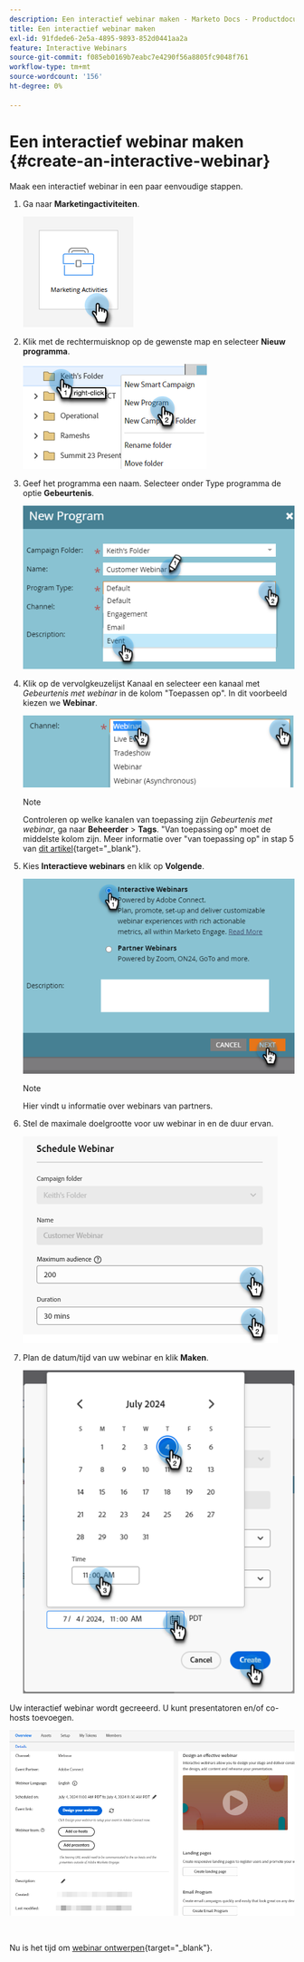 ```yaml
---
description: Een interactief webinar maken - Marketo Docs - Productdocumentatie
title: Een interactief webinar maken
exl-id: 91fdede6-2e5a-4895-9893-852d0441aa2a
feature: Interactive Webinars
source-git-commit: f085eb0169b7eabc7e4290f56a8805fc9048f761
workflow-type: tm+mt
source-wordcount: '156'
ht-degree: 0%

---
```


# Een interactief webinar maken {#create-an-interactive-webinar}

Maak een interactief webinar in een paar eenvoudige stappen.

1. Ga naar **Marketingactiviteiten**.

   ![](assets/create-an-interactive-webinar-1.png)

1. Klik met de rechtermuisknop op de gewenste map en selecteer **Nieuw programma**.

   ![](assets/create-an-interactive-webinar-2.png)

1. Geef het programma een naam. Selecteer onder Type programma de optie **Gebeurtenis**.

   ![](assets/create-an-interactive-webinar-3.png)

1. Klik op de vervolgkeuzelijst Kanaal en selecteer een kanaal met _Gebeurtenis met webinar_ in de kolom &quot;Toepassen op&quot;. In dit voorbeeld kiezen we **Webinar**.

   ![](assets/create-an-interactive-webinar-4.png)

   >[!NOTE]
   >
   >Controleren op welke kanalen van toepassing zijn _Gebeurtenis met webinar_, ga naar **Beheerder** > **Tags**. &quot;Van toepassing op&quot; moet de middelste kolom zijn. Meer informatie over &quot;van toepassing op&quot; in stap 5 van [dit artikel](/help/marketo/product-docs/administration/tags/create-a-program-channel.md){target="_blank"}.

1. Kies **Interactieve webinars** en klik op **Volgende**.

   ![](assets/create-an-interactive-webinar-5.png)

   >[!NOTE]
   >
   >Hier vindt u informatie over webinars van partners.

1. Stel de maximale doelgrootte voor uw webinar in en de duur ervan.

   ![](assets/create-an-interactive-webinar-6.png)

1. Plan de datum/tijd van uw webinar en klik **Maken**.

   ![](assets/create-an-interactive-webinar-7.png)

Uw interactief webinar wordt gecreeerd. U kunt presentatoren en/of co-hosts toevoegen.

![](assets/create-an-interactive-webinar-8.png)

<br>

Nu is het tijd om [webinar ontwerpen](/help/marketo/product-docs/demand-generation/events/interactive-webinars/designing-interactive-webinars.md){target="_blank"}.
